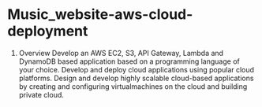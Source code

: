 # Music_website-aws-cloud-deployment


1. Overview
Develop an AWS EC2, S3, API Gateway, Lambda and DynamoDB based application based on a programming language of your choice.
Develop and deploy cloud applications using popular cloud platforms.
Design and develop highly scalable cloud-based applications by creating and configuring virtualmachines on the cloud and building private cloud.
